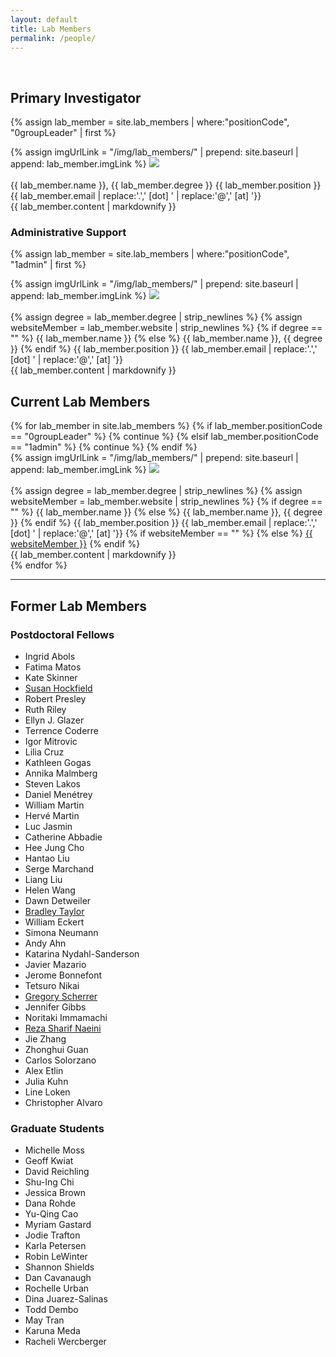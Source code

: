 ```yaml
---
layout: default
title: Lab Members
permalink: /people/
---
```

<br>

## Primary Investigator

{% assign lab_member = site.lab_members | where:"positionCode", "0groupLeader"  | first %}

<div class="labMembersContainerTop labMembersContainer">
  <div>
    {% assign imgUrlLink = "/img/lab_members/" | prepend: site.baseurl | append: lab_member.imgLink %}
    <a href="{{ imgUrlLink }}" target="_blank"><img class="labMembers" src="{{ imgUrlLink }}" /></a>
  </div>
    <br>
  <div>
    <span class="labMemberName">{{ lab_member.name }}, {{ lab_member.degree }}</span>
    <span class="labMemberPosition">{{ lab_member.position }}</span>
    <span class="labMemberEmail">{{ lab_member.email | replace:'.',' [dot] ' | replace:'@',' [at] '}}</span>
    <div class="labMemberContent">{{ lab_member.content | markdownify }}</div>
  </div>
</div>

### Administrative Support
{% assign lab_member = site.lab_members | where:"positionCode", "1admin"  | first %}

<div class="labMembersContainerTop labMembersContainer">
  <div>
    {% assign imgUrlLink = "/img/lab_members/" | prepend: site.baseurl | append: lab_member.imgLink %}
    <a href="{{ imgUrlLink }}" target="_blank"><img class="labMembers" src="{{ imgUrlLink }}" /></a>
  </div>
    <br>
  <div>
    {% assign degree = lab_member.degree | strip_newlines %}
    {% assign websiteMember = lab_member.website | strip_newlines %}
    {% if degree == "" %}
      <span class="labMemberName">{{ lab_member.name }}</span>
    {% else %}
      <span class="labMemberName">{{ lab_member.name }}, {{ degree }}</span>
    {% endif %}
    <span class="labMemberPosition">{{ lab_member.position }}</span>
    <span class="labMemberEmail">{{ lab_member.email | replace:'.',' [dot] ' | replace:'@',' [at] '}}</span>
    <div class="labMemberContent">{{ lab_member.content | markdownify }}</div>
  </div>
</div>

## Current Lab Members
<div class="grid-container">
{% for lab_member in site.lab_members %}
  {% if lab_member.positionCode == "0groupLeader" %}
    {% continue %}
  {% elsif lab_member.positionCode == "1admin" %}
    {% continue %}
  {% endif %}
  <div class="labMembersContainer">
  	<div>
      {% assign imgUrlLink = "/img/lab_members/" | prepend: site.baseurl | append: lab_member.imgLink %}
  		<a href="{{ imgUrlLink }}" target="_blank"><img class="labMembers" src="{{ imgUrlLink }}" /></a>
  	</div>
    <br>
  	<div>
      {% assign degree = lab_member.degree | strip_newlines %}
      {% assign websiteMember = lab_member.website | strip_newlines %}
      {% if degree == "" %}
  		  <span class="labMemberName">{{ lab_member.name }}</span>
      {% else %}
        <span class="labMemberName">{{ lab_member.name }}, {{ degree }}</span>
      {% endif %}
  		<span class="labMemberPosition">{{ lab_member.position }}</span>
      <span class="labMemberEmail">{{ lab_member.email | replace:'.',' [dot] ' | replace:'@',' [at] '}}</span>
      {% if websiteMember == "" %}
        <!-- <span class="labMemberWebsite"><a href="{{ websiteMember }}" target="_blank"></a></span> -->
      {% else %}
        <span class="labMemberWebsite"><a href="{{ websiteMember }}" target="_blank">{{ websiteMember }}</a></span>
      {% endif %}
  		<div class="labMemberContent">{{ lab_member.content | markdownify }}</div>
  	</div>
  </div>
{% endfor %}
</div>
<hr>

## Former Lab Members

### Postdoctoral Fellows

<div class='formerLabMembers' markdown="1">

* Ingrid Abols
* Fatima Matos
* Kate Skinner
* [Susan Hockfield](https://hockfield.mit.edu)
* Robert Presley
* Ruth Riley
* Ellyn J. Glazer
* Terrence Coderre
* Igor Mitrovic
* Lilia Cruz
* Kathleen Gogas
* Annika Malmberg
* Steven Lakos
* Daniel Menétrey
* William Martin
* Hervé Martin
* Luc Jasmin
* Catherine Abbadie
* Hee Jung Cho
* Hantao Liu
* Serge Marchand
* Liang Liu
* Helen Wang
* Dawn Detweiler
* [Bradley Taylor](https://www.anesthesiology.pitt.edu/people/bradley-k-taylor-phd)
* William Eckert
* Simona Neumann
* Andy Ahn
* Katarina Nydahl-Sanderson
* Javier Mazario
* Jerome Bonnefont
* Tetsuro Nikai
* [Gregory Scherrer](https://www.scherrerlab.com)
* Jennifer Gibbs
* Noritaki Immamachi
* [Reza Sharif Naeini](https://www.mcgill.ca/shariflab)
* Jie Zhang
* Zhonghui Guan
* Carlos Solorzano
* Alex Etlin
* Julia Kuhn
* Line Loken
* Christopher Alvaro
<!-- Current
Joao Braz
Xiaobing Yu
Jarret Weinrich
Juan Salvatierra
Andrew Crowther
Mahsa Sadeghi
Biafra Ohanonu
Soha Chaaya
Julian Motzkin 
-->

</div>

### Graduate Students

<div class='formerLabMembers' markdown="1">

* Michelle Moss
* Geoff Kwiat
* David Reichling
* Shu-Ing Chi
* Jessica Brown
* Dana Rohde
* Yu-Qing Cao
* Myriam Gastard
* Jodie Trafton
* Karla Petersen
* Robin LeWinter
* Shannon Shields
* Dan Cavanaugh
* Rochelle Urban
* Dina Juarez-Salinas
* Todd Dembo
* May Tran
* Karuna Meda
* Racheli Wercberger

<!-- Current
Cindy Liu 
-->

</div>

<!-- 
* Mollie Bernstein
* Jiao Chen
* Zhongui Guan
* Katherine Hamel
* Julia Kuhn
* Jacqueline Leff
* Sung Joong Lee
* Sofie Line Loken
* Hongju Lui
* Karuna Meda
* Paul Su
* Wulin Tan
* Racheli Wercberger
* Chris Alvaro
* Ferda Cevikbas
* Todd Dembo
* Alex Etlin
* Noemie Frezel
* Harriet Heyman
* Dina Juarez-Salinas
* Yu Shi
* Carlos Solorzano
* May Tran
* Smitha Vaman
* David Villafuerte
* Xidao Wang
 -->